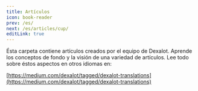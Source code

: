 ```yaml
---
title: Artículos
icon: book-reader
prev: /es/
next: /es/articles/cup/
editLink: true
---
```


Ésta carpeta contiene artículos creados por el equipo de Dexalot. Aprende los conceptos de fondo y la visión de una variedad de artículos. Lee todo sobre éstos aspectos en otros idiomas en:

[https://medium.com/dexalot/tagged/dexalot-translations](https://medium.com/dexalot/tagged/dexalot-translations)
